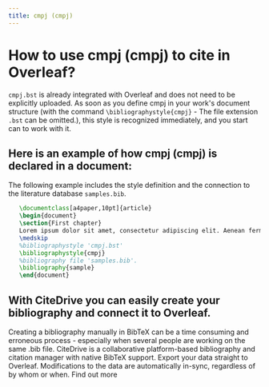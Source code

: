 ```yaml
---
title: cmpj (cmpj)
---
```


# How to use cmpj (cmpj) to cite in Overleaf? 
`cmpj.bst` is already integrated with Overleaf and does not need to be explicitly uploaded. As soon as you define cmpj in your work's document structure (with the command `\bibliographystyle{cmpj}` - The file extension `.bst` can be omitted.), this style is recognized immediately, and you start can to work with it.

## Here is an example of how cmpj (cmpj) is declared in a document:
The following example includes the style definition and the connection to the literature database `samples.bib`.
```tex
   \documentclass[a4paper,10pt]{article}
   \begin{document}
   \section{First chapter}
   Lorem ipsum dolor sit amet, consectetur adipiscing elit. Aenean fermentum justo massa, ut maximus mauris sodales et. Aenean vel elit a erat rhoncus pharetra.
   \medskip
   %bibliographystyle 'cmpj.bst'
   \bibliographystyle{cmpj}
   %bibliography file 'samples.bib'.
   \bibliography{sample}
   \end{document}
```

## With CiteDrive you can easily create your bibliography and connect it to Overleaf. 
Creating a bibliography manually in BibTeX can be a time consuming and erroneous process - especially when several people are working on the same .bib file. CiteDrive is a collaborative platform-based bibliography and citation manager with native BibTeX support. Export your data straight to Overleaf. Modifications to the data are automatically in-sync, regardless of by whom or when. Find out more